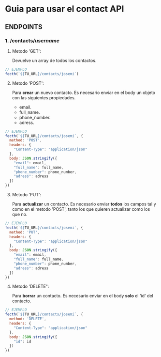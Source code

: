 # Guia para usar el contact API

## ENDPOINTS

### 1. /contacts/*username*

1. Metodo 'GET':

   Devuelve un array de todos los contactos.

```js
// EJEMPLO
fecth(`${TU_URL}/contacts/josemi`)
```
2. Metodo 'POST':

    Para **crear** un nuevo contacto. Es necesario enviar en el body un objeto con las siguientes propiedades.
   - email.
   - full_name.
   - phone_number.
   - adress.

```js
// EJEMPLO
fecth(`${TU_URL}/contacts/josemi`, {
  method: 'POST',
  headers: {
    "Content-Type": "application/json"
  },
  body: JSON.stringify({
    "email": email,
    "full_name": full_name,
    "phone_number": phone_number,
    "adress": adress
  })
})
```
3. Metodo 'PUT':

   Para **actualizar** un contacto. Es necesario enviar **todos** los campos tal y como en el metodo 'POST', tanto los que quieren actualizar como los que no.

```js
// EJEMPLO
fecth(`${TU_URL}/contacts/josemi`, {
  method: 'PUT',
  headers: {
    "Content-Type": "application/json"
  },
  body: JSON.stringify({
    "email": email,
    "full_name": full_name,
    "phone_number": phone_number,
    "adress": adress
  })
})
```
4. Metodo 'DELETE":

   Para **borrar** un contacto. Es necesario enviar en el body **solo** el 'id' del contacto.

```js
// EJEMPLO
fecth(`${TU_URL}/contacts/josemi`, {
  method: 'DELETE',
  headers: {
    "Content-Type": "application/json"
  },
  body: JSON.stringify({
    "id": id
  })
})
```
